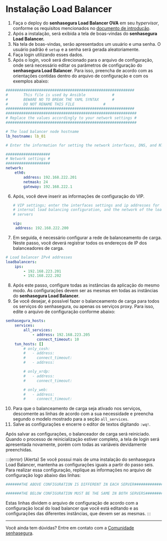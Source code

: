 # Instalação Load Balancer

1. Faça o deploy do **senhasegura Load Balancer OVA** em seu *hypervisor*, conforme os requisitos mencionados no [documento de introdução](/v3-32/docs/pt/load-balancer-introduction).
2. Após a instalação, será exibida a tela de boas-vindas do **senhasegura Load Balancer.**
3. Na tela de boas-vindas, serão apresentados um usuário e uma senha. O usuário padrão é `setup` e a senha será gerada aleatoriamente.
4. Faça login utilizando esses dados.
5. Após o login, você será direcionado para o arquivo de configuração, onde será necessário editar os parâmetros de configuração do **senhasegura Load Balancer**. Para isso, preencha de acordo com as orientações contidas dentro do arquivo de configuração e com os exemplos abaixo:

```yaml
##########################################################
# 		This file is used by Ansible		    #
#		BEWARE NO TO BREAK THE YAML SYNTAX	    #
#		DO NOT RENAME THIS FILE			    #
##########################################################
###########################################################
# Replace the values accordingly to your network settings #
###########################################################

# The load balancer node hostname
lb_hostname: lb_01

# Enter the information for setting the network interfaces, DNS, and NTP.

####################
# Network settings #
####################
network:
	eth0:
		address: 192.168.222.201
		netmask: 24
		gateway: 192.168.222.1
```

6. Após, você deve inserir as informações de configuração do VIP.
   ```yaml
   # VIP settings; enter the interfaces settings and ip addresses for both the
   # internal load balancing configuration, and the network of the load balanced
   # servers

   vip:
   	address: 192.168.222.200

   ```
7. Em seguida, é necessário configurar a rede de balanceamento de carga. Neste passo, você deverá registrar todos os endereços de IP dos balanceadores de carga.

```yaml
# Load balancer IPv4 addresses
loadbalancers:
	ips:
		- 192.168.223.201
		- 192.168.222.202
```

8. Após este passo, configure todas as instâncias da aplicação do mesmo modo. As configurações devem ser as mesmas em todas as instâncias do **senhasegura Load Balancer**.
9. Se você desejar, é possível fazer o balanceamento de carga para todos os serviços do senhasegura, ou apenas os serviços proxy. Para isso, edite o arquivo de configuração conforme abaixo:

```yaml
senhasegura_hosts:
	services:
		all_services:
			- address: 192.168.223.205
			  connect_timeout: 10
	tun_hosts: []
		# only_cosh:
		#	- address:
		#	  connect_timeout:
		#	- address:

		# only_xrdp:
		#	- address:
		#	  connect_timeout:

		# only_web:
		#	- address:
		#	  connect_timeout:
```

10. Para que o balanceamento de carga seja ativado nos serviços, descomente as linhas de acordo com a sua necessidade e preencha segundo o modelo mostrado para a seção `all_services`.
11. Salve as configurações e encerre o editor de textos digitando `:wq!`.

Após salvar as configurações, o balanceador de carga será reiniciado. Quando o processo de reinicialização estiver completo, a tela de login será apresentada novamente, porém com todas as variáveis devidamente preenchidas.

:::(error) (Alerta)
Se você possui mais de uma instalação do senhasegura Load Balancer, mantenha as configurações iguais a partir do passo seis. Para realizar essa configuração, replique as informações no arquivo de configuração logo abaixo das linhas:

```yaml
#######THE ABOVE CONFIGURATION IS DIFFERENT IN EACH SERVER##################

#######THE BELOW CONFIGURATION MUST BE THE SAME IN BOTH SERVERS#############
```

Estas linhas dividem o arquivo de configuração de acordo com a configuração local do load balancer que você está editando e as configurações das diferentes instâncias, que devem ser as mesmas.
:::

---

Você ainda tem dúvidas? Entre em contato com a [Comunidade senhasegura](https://community.senhasegura.io/).
